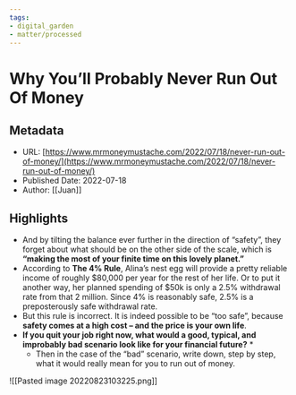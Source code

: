 ```yaml
---
tags: 
- digital_garden
- matter/processed
---
```

# Why You’ll Probably Never Run Out Of Money
## Metadata
* URL: [https://www.mrmoneymustache.com/2022/07/18/never-run-out-of-money/](https://www.mrmoneymustache.com/2022/07/18/never-run-out-of-money/)
* Published Date: 2022-07-18
* Author: [[Juan]]

## Highlights
* And by tilting the balance ever further in the direction of “safety”, they forget about what should be on the other side of the scale, which is **“making the most of your finite time on this lovely planet.”**
* According to **The 4% Rule**, Alina’s nest egg will provide a pretty reliable income of roughly $80,000 per year for the rest of her life. Or to put it another way, her planned spending of $50k is only a 2.5% withdrawal rate from that 2 million. Since 4% is reasonably safe, 2.5% is a preposterously safe withdrawal rate.
* But this rule is incorrect. It is indeed possible to be “too safe”, because **safety comes at a high cost – and the price is your own life**.
* **If you quit your job right now, what would a good, typical, and improbably bad scenario look like for your financial future?** * 
	* Then in the case of the “bad” scenario, write down, step by step, what it would really mean for you to run out of money.


![[Pasted image 20220823103225.png]]